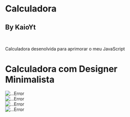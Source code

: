 # Calculadora
## By KaioYt
<br>
<p>Calculadora desenolvida para aprimorar o meu JavaScript</p>

<h1>Calculadora com Designer Minimalista</h1>

<div>
  <img src="https://user-images.githubusercontent.com/103225660/206946668-c9118e2d-96f3-455d-b65d-ca31dbc475bf.png" alt="...Error">
  <br>
  <img src="https://user-images.githubusercontent.com/103225660/206946760-82ca4f5f-2128-4282-8623-b310b22d2ce2.png" alt="...Error">
  <br>
  <img src="https://user-images.githubusercontent.com/103225660/206946783-35ea1e63-4a9d-47d3-8cf1-963e024e2973.png" alt="...Error">
  <br>
  <img src="https://user-images.githubusercontent.com/103225660/206946804-dc1d4b97-707d-41ca-9d6d-65b008185158.png" alt="...Error">
</div>


